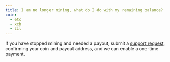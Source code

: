 ```yaml
---
title: I am no longer mining, what do I do with my remaining balance?
coin:
  - etc
  - xch
  - zil
---
```


If you have stopped mining and needed a payout, submit a [support request](/support), confirming your coin and payout address, and we can enable a one-time payment.
